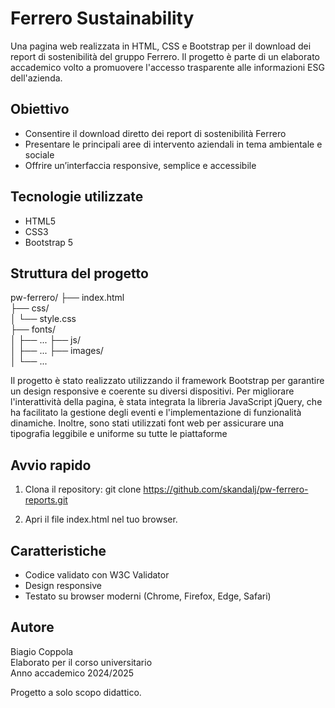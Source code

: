 # Ferrero Sustainability

Una pagina web realizzata in HTML, CSS e Bootstrap per il download dei report di sostenibilità del gruppo Ferrero. Il progetto è parte di un elaborato accademico volto a promuovere l'accesso trasparente alle informazioni ESG dell'azienda.

## Obiettivo

- Consentire il download diretto dei report di sostenibilità Ferrero
- Presentare le principali aree di intervento aziendali in tema ambientale e sociale
- Offrire un’interfaccia responsive, semplice e accessibile

## Tecnologie utilizzate

- HTML5
- CSS3
- Bootstrap 5

## Struttura del progetto

pw-ferrero/
├── index.html  
├── css/  
│   └── style.css  
├── fonts/  
│   ├── ... 
├── js/  
│   ├── ... 
├── images/  
│   └── ... 

Il progetto è stato realizzato utilizzando il framework Bootstrap per garantire un design responsive e coerente su diversi dispositivi. Per migliorare l'interattività della pagina, è stata integrata la libreria JavaScript jQuery, che ha facilitato la gestione degli eventi e l'implementazione di funzionalità dinamiche. 
Inoltre, sono stati utilizzati font web per assicurare una tipografia leggibile e uniforme su tutte le piattaforme

## Avvio rapido

1. Clona il repository:
   git clone https://github.com/skandalj/pw-ferrero-reports.git

2. Apri il file index.html nel tuo browser.

## Caratteristiche

- Codice validato con W3C Validator
- Design responsive
- Testato su browser moderni (Chrome, Firefox, Edge, Safari)


## Autore

Biagio Coppola  
Elaborato per il corso universitario  
Anno accademico 2024/2025

Progetto a solo scopo didattico.
